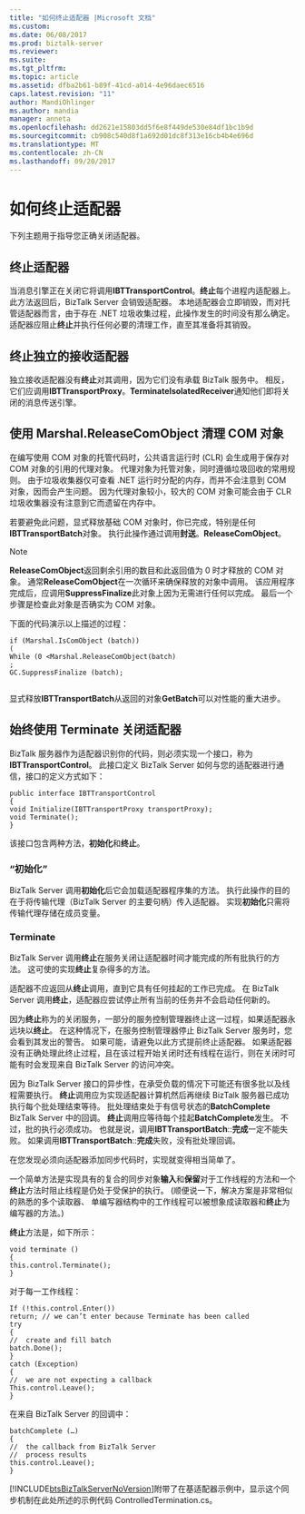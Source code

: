 ```yaml
---
title: "如何终止适配器 |Microsoft 文档"
ms.custom: 
ms.date: 06/08/2017
ms.prod: biztalk-server
ms.reviewer: 
ms.suite: 
ms.tgt_pltfrm: 
ms.topic: article
ms.assetid: dfba2b61-b89f-41cd-a014-4e96daec6516
caps.latest.revision: "11"
author: MandiOhlinger
ms.author: mandia
manager: anneta
ms.openlocfilehash: dd2621e15803dd5f6e8f449de530e84df1bc1b9d
ms.sourcegitcommit: cb908c540d8f1a692d01dc8f313e16cb4b4e696d
ms.translationtype: MT
ms.contentlocale: zh-CN
ms.lasthandoff: 09/20/2017
---
```

# <a name="how-to-terminate-an-adapter"></a>如何终止适配器
下列主题用于指导您正确关闭适配器。  
  
## <a name="terminating-an-adapter"></a>终止适配器  
 当消息引擎正在关闭它将调用**IBTTransportControl**。**终止**每个进程内适配器上。 此方法返回后，BizTalk Server 会销毁适配器。 本地适配器会立即销毁，而对托管适配器而言，由于存在 .NET 垃圾收集过程，此操作发生的时间没有那么确定。 适配器应阻止**终止**并执行任何必要的清理工作，直至其准备将其销毁。  
  
## <a name="terminating-isolated-receive-adapters"></a>终止独立的接收适配器  
 独立接收适配器没有**终止**对其调用，因为它们没有承载 BizTalk 服务中。 相反，它们应调用**IBTTransportProxy**。**TerminateIsolatedReceiver**通知他们即将关闭的消息传送引擎。  
  
## <a name="clean-up-com-objects-by-using-marshalreleasecomobject"></a>使用 Marshal.ReleaseComObject 清理 COM 对象  
 在编写使用 COM 对象的托管代码时，公共语言运行时 (CLR) 会生成用于保存对 COM 对象的引用的代理对象。 代理对象为托管对象，同时遵循垃圾回收的常用规则。 由于垃圾收集器仅可查看 .NET 运行时分配的内存，而并不会注意到 COM 对象，因而会产生问题。 因为代理对象较小，较大的 COM 对象可能会由于 CLR 垃圾收集器没有注意到它而遗留在内存中。  
  
 若要避免此问题，显式释放基础 COM 对象时，你已完成，特别是任何**IBTTransportBatch**对象。 执行此操作通过调用**封送**。**ReleaseComObject**。  
  
> [!NOTE]
>  **ReleaseComObject**返回剩余引用的数目和此返回值为 0 时才释放的 COM 对象。 通常**ReleaseComObject**在一次循环来确保释放的对象中调用。 该应用程序完成后，应调用**SuppressFinalize**此对象上因为无需进行任何以完成。 最后一个步骤是检查此对象是否确实为 COM 对象。  
  
 下面的代码演示以上描述的过程：  
  
```  
if (Marshal.IsComObject (batch))  
(  
While (0 <Marshal.ReleaseComObject(batch)  
;  
GC.SuppressFinalize (batch);  
  
```  
  
 显式释放**IBTTransportBatch**从返回的对象**GetBatch**可以对性能的重大进步。  
  
## <a name="always-use-terminate-when-closing-an-adapter"></a>始终使用 Terminate 关闭适配器  
 BizTalk 服务器作为适配器识别你的代码，则必须实现一个接口，称为**IBTTransportControl**。 此接口定义 BizTalk Server 如何与您的适配器进行通信，接口的定义方式如下：  
  
```  
public interface IBTTransportControl   
{  
void Initialize(IBTTransportProxy transportProxy);  
void Terminate();  
}  
```  
  
 该接口包含两种方法，**初始化**和**终止**。  
  
### <a name="initialize"></a>“初始化”  
 BizTalk Server 调用**初始化**后它会加载适配器程序集的方法。 执行此操作的目的在于将传输代理（BizTalk Server 的主要句柄）传入适配器。 实现**初始化**只需将传输代理存储在成员变量。  
  
### <a name="terminate"></a>Terminate  
 BizTalk Server 调用**终止**在服务关闭让适配器时间才能完成的所有批执行的方法。 这可使的实现**终止**复杂得多的方法。  
  
 适配器不应返回从**终止**调用，直到它具有任何挂起的工作已完成。 在 BizTalk Server 调用**终止**，适配器应尝试停止所有当前的任务并不会启动任何新的。  
  
 因为**终止**称为的关闭服务，一部分的服务控制管理器终止这一过程，如果适配器永远块以**终止**。 在这种情况下，在服务控制管理器停止 BizTalk Server 服务时，您会看到其发出的警告。 如果可能，请避免以此方式提前终止适配器。 如果适配器没有正确处理此终止过程，且在该过程开始关闭时还有线程在运行，则在关闭时可能有时会发现来自 BizTalk Server 的访问冲突。  
  
 因为 BizTalk Server 接口的异步性，在承受负载的情况下可能还有很多批以及线程需要执行。 **终止**调用应为实现适配器计算机然后再继续 BizTalk 服务器已成功执行每个批处理结束等待。 批处理结束处于有信号状态的**BatchComplete** BizTalk Server 中的回调。 **终止**调用应等待每个挂起**BatchComplete**发生。 不过，批的执行必须成功。 也就是说，调用**IBTTransportBatch**::**完成**一定不能失败。 如果调用**IBTTransportBatch**::**完成**失败，没有批处理回调。  
  
 在您发现必须向适配器添加同步代码时，实现就变得相当简单了。  
  
 一个简单方法是实现具有的复合的同步对象**输入**和**保留**对于工作线程的方法和一个**终止**方法时阻止线程是仍处于受保护的执行。 (顺便说一下，解决方案是非常相似的熟悉的多个读取器、 单编写器结构中的工作线程可以被想象成读取器和**终止**为编写器的方法。)  
  
 **终止**方法是，如下所示：  
  
```  
void terminate ()  
{  
this.control.Terminate();  
}  
```  
  
 对于每一工作线程：  
  
```  
If (!this.control.Enter())  
return; // we can’t enter because Terminate has been called  
try  
{  
//  create and fill batch  
batch.Done();  
}  
catch (Exception)  
{  
//  we are not expecting a callback  
This.control.Leave();  
}  
```  
  
 在来自 BizTalk Server 的回调中：  
  
```  
batchComplete (…)  
{  
//  the callback from BizTalk Server  
//  process results  
this.control.Leave();  
}  
```  
  
 [!INCLUDE[btsBizTalkServerNoVersion](../includes/btsbiztalkservernoversion-md.md)]附带了在基适配器示例中，显示这个同步机制在此处所述的示例代码 ControlledTermination.cs。